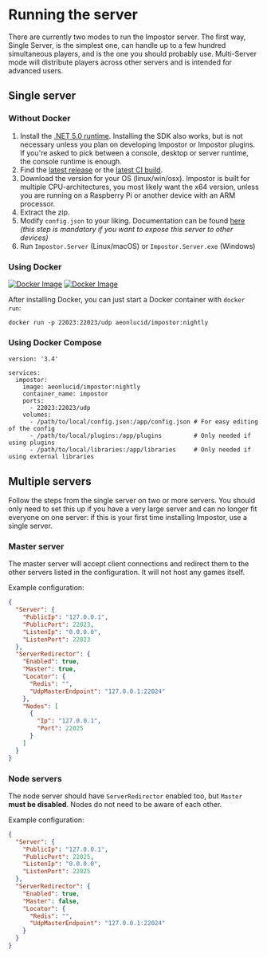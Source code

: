 # Running the server

There are currently two modes to run the Impostor server. The first way, Single Server, is the simplest one, can handle up to a few hundred simultaneous players, and is the one you should probably use. Multi-Server mode will distribute players across other servers and is intended for advanced users.

## Single server

### Without Docker

1. Install the [.NET 5.0 runtime](https://dotnet.microsoft.com/download). Installing the SDK also works, but is not necessary unless you plan on developing Impostor or Impostor plugins. If you're asked to pick between a console, desktop or server runtime, the console runtime is enough.
2. Find the [latest release](https://github.com/Impostor/Impostor/releases) or the [latest CI build](https://ci.appveyor.com/project/Impostor/Impostor/branch/master/artifacts).
3. Download the version for your OS (linux/win/osx). Impostor is built for multiple CPU-architectures, you most likely want the x64 version, unless you are running on a Raspberry Pi or another device with an ARM processor.
4. Extract the zip.
5. Modify `config.json` to your liking. Documentation can be found [here](Server-configuration.md) *(this step is mandatory if you want to expose this server to other devices)*
6. Run `Impostor.Server` (Linux/macOS) or `Impostor.Server.exe` (Windows)

### Using Docker

[![Docker Image](https://img.shields.io/docker/v/aeonlucid/impostor?sort=semver)](https://hub.docker.com/r/aeonlucid/impostor)
[![Docker Image](https://img.shields.io/docker/v/aeonlucid/impostor/nightly)](https://hub.docker.com/r/aeonlucid/impostor)

After installing Docker, you can just start a Docker container with `docker run`:

```
docker run -p 22023:22023/udp aeonlucid/impostor:nightly
```

### Using Docker Compose

```
version: '3.4'

services:
  impostor:
    image: aeonlucid/impostor:nightly
    container_name: impostor
    ports:
      - 22023:22023/udp
    volumes:
      - /path/to/local/config.json:/app/config.json # For easy editing of the config
      - /path/to/local/plugins:/app/plugins         # Only needed if using plugins
      - /path/to/local/libraries:/app/libraries     # Only needed if using external libraries
```

## Multiple servers

Follow the steps from the single server on two or more servers. You should only need to set this up if you have a very large server and can no longer fit everyone on one server: if this is your first time installing Impostor, use a single server.

### Master server

The master server will accept client connections and redirect them to the other servers listed in the configuration. It will not host any games itself.

Example configuration:

```json
{
  "Server": {
    "PublicIp": "127.0.0.1",
    "PublicPort": 22023,
    "ListenIp": "0.0.0.0",
    "ListenPort": 22023
  },
  "ServerRedirector": {
    "Enabled": true,
    "Master": true,
    "Locator": {
      "Redis": "",
      "UdpMasterEndpoint": "127.0.0.1:22024"
    },
    "Nodes": [
      {
        "Ip": "127.0.0.1",
        "Port": 22025
      }
    ]
  }
}
```

### Node servers

The node server should have `ServerRedirector` enabled too, but `Master` **must be disabled**. Nodes do not need to be aware of each other.

Example configuration:

```json
{
  "Server": {
    "PublicIp": "127.0.0.1",
    "PublicPort": 22025,
    "ListenIp": "0.0.0.0",
    "ListenPort": 22025
  },
  "ServerRedirector": {
    "Enabled": true,
    "Master": false,
    "Locator": {
      "Redis": "",
      "UdpMasterEndpoint": "127.0.0.1:22024"
    }
  }
}
```
